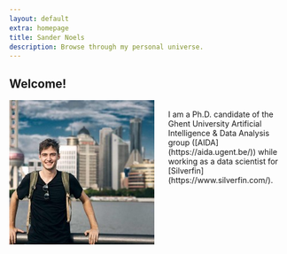 ```yaml
---
layout: default
extra: homepage
title: Sander Noels
description: Browse through my personal universe.
---
```


## Welcome!

<link rel="stylesheet" href="../css/index.css">
<img style="float: left; padding-right: 25px;" src="./images/profile_picture.jpeg">
<br style="margin-bottom:25px" class="mobile-break">
I am a Ph.D. candidate of the Ghent University Artificial Intelligence & Data Analysis group ([AIDA](https://aida.ugent.be/)) while working as a data scientist for [Silverfin](https://www.silverfin.com/).

<br><br><br><br><br><br>
